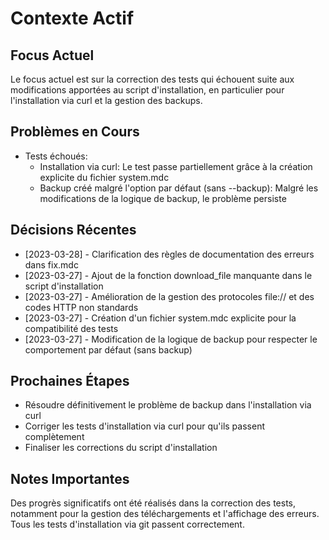 # Contexte Actif

## Focus Actuel
Le focus actuel est sur la correction des tests qui échouent suite aux modifications apportées au script d'installation, en particulier pour l'installation via curl et la gestion des backups.

## Problèmes en Cours
- Tests échoués:
  - Installation via curl: Le test passe partiellement grâce à la création explicite du fichier system.mdc
  - Backup créé malgré l'option par défaut (sans --backup): Malgré les modifications de la logique de backup, le problème persiste

## Décisions Récentes
- [2023-03-28] - Clarification des règles de documentation des erreurs dans fix.mdc
- [2023-03-27] - Ajout de la fonction download_file manquante dans le script d'installation
- [2023-03-27] - Amélioration de la gestion des protocoles file:// et des codes HTTP non standards
- [2023-03-27] - Création d'un fichier system.mdc explicite pour la compatibilité des tests
- [2023-03-27] - Modification de la logique de backup pour respecter le comportement par défaut (sans backup)

## Prochaines Étapes
- Résoudre définitivement le problème de backup dans l'installation via curl
- Corriger les tests d'installation via curl pour qu'ils passent complètement
- Finaliser les corrections du script d'installation

## Notes Importantes
Des progrès significatifs ont été réalisés dans la correction des tests, notamment pour la gestion des téléchargements et l'affichage des erreurs. Tous les tests d'installation via git passent correctement. 